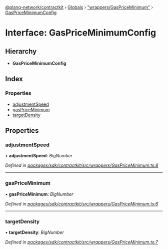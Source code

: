 [@planq-network/contractkit](../README.md) › [Globals](../globals.md) › ["wrappers/GasPriceMinimum"](../modules/_wrappers_gaspriceminimum_.md) › [GasPriceMinimumConfig](_wrappers_gaspriceminimum_.gaspriceminimumconfig.md)

# Interface: GasPriceMinimumConfig

## Hierarchy

* **GasPriceMinimumConfig**

## Index

### Properties

* [adjustmentSpeed](_wrappers_gaspriceminimum_.gaspriceminimumconfig.md#adjustmentspeed)
* [gasPriceMinimum](_wrappers_gaspriceminimum_.gaspriceminimumconfig.md#gaspriceminimum)
* [targetDensity](_wrappers_gaspriceminimum_.gaspriceminimumconfig.md#targetdensity)

## Properties

###  adjustmentSpeed

• **adjustmentSpeed**: *BigNumber*

*Defined in [packages/sdk/contractkit/src/wrappers/GasPriceMinimum.ts:8](https://github.com/planq-network/planq-sdk/blob/master/packages/sdk/contractkit/src/wrappers/GasPriceMinimum.ts#L8)*

___

###  gasPriceMinimum

• **gasPriceMinimum**: *BigNumber*

*Defined in [packages/sdk/contractkit/src/wrappers/GasPriceMinimum.ts:6](https://github.com/planq-network/planq-sdk/blob/master/packages/sdk/contractkit/src/wrappers/GasPriceMinimum.ts#L6)*

___

###  targetDensity

• **targetDensity**: *BigNumber*

*Defined in [packages/sdk/contractkit/src/wrappers/GasPriceMinimum.ts:7](https://github.com/planq-network/planq-sdk/blob/master/packages/sdk/contractkit/src/wrappers/GasPriceMinimum.ts#L7)*
